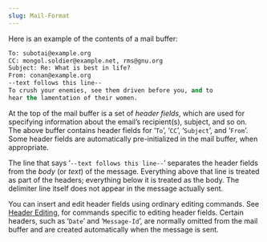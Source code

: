 ```yaml
---
slug: Mail-Format
---
```


Here is an example of the contents of a mail buffer:

```lisp
To: subotai@example.org
CC: mongol.soldier@example.net, rms@gnu.org
Subject: Re: What is best in life?
From: conan@example.org
--text follows this line--
To crush your enemies, see them driven before you, and to
hear the lamentation of their women.
```

At the top of the mail buffer is a set of *header fields*, which are used for specifying information about the email’s recipient(s), subject, and so on. The above buffer contains header fields for ‘`To`’, ‘`CC`’, ‘`Subject`’, and ‘`From`’. Some header fields are automatically pre-initialized in the mail buffer, when appropriate.

The line that says ‘`--text follows this line--`’ separates the header fields from the *body* (or *text*) of the message. Everything above that line is treated as part of the headers; everything below it is treated as the body. The delimiter line itself does not appear in the message actually sent.

You can insert and edit header fields using ordinary editing commands. See [Header Editing](/docs/emacs/Header-Editing), for commands specific to editing header fields. Certain headers, such as ‘`Date`’ and ‘`Message-Id`’, are normally omitted from the mail buffer and are created automatically when the message is sent.
